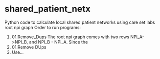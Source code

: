 # shared_patient_netx
Python code to calculate local shared patient networks using care set labs root npi graph
Order to run programs:
1. 01.Remove_Dups
The root npi graph comes with two rows NPI_A->NPI_B, and NPI_B - NPI_A. Since the  
2. 01.Remove DUps
3. Use...
